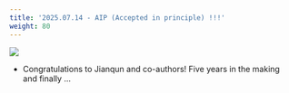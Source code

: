 ```yaml
---
title: '2025.07.14 - AIP (Accepted in principle) !!!'
weight: 80
---
```


![](/labpics/2025/20250714.jpg)

- Congratulations to Jianqun and co-authors! Five years in the making and finally ...